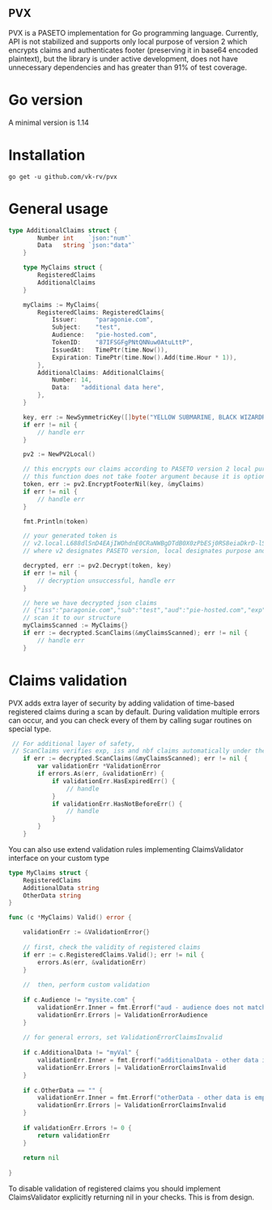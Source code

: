 ## PVX

PVX is a PASETO implementation for Go programming language.
Currently, API is not stabilized and supports only local purpose of version 2 which
encrypts claims and authenticates footer (preserving it in base64 encoded plaintext), but the library is under active development, does not have unnecessary dependencies and has greater than 91% of test coverage.

# Go version
A minimal version is 1.14

# Installation 
```
go get -u github.com/vk-rv/pvx
```

# General usage
```go
type AdditionalClaims struct {
		Number int    `json:"num"`
		Data   string `json:"data"`
	}

	type MyClaims struct {
		RegisteredClaims
		AdditionalClaims
	}

	myClaims := MyClaims{
		RegisteredClaims: RegisteredClaims{
			Issuer:     "paragonie.com",
			Subject:    "test",
			Audience:   "pie-hosted.com",
			TokenID:    "87IFSGFgPNtQNNuw0AtuLttP",
			IssuedAt:   TimePtr(time.Now()),
			Expiration: TimePtr(time.Now().Add(time.Hour * 1)),
		},
		AdditionalClaims: AdditionalClaims{
			Number: 14,
			Data:   "additional data here",
		},
	}

	key, err := NewSymmetricKey([]byte("YELLOW SUBMARINE, BLACK WIZARDRY")) // must be 32 bytes
	if err != nil {
		// handle err
	}

	pv2 := NewPV2Local()

	// this encrypts our claims according to PASETO version 2 local purpose algorithm
	// this function does not take footer argument because it is optional in PASETO
	token, err := pv2.EncryptFooterNil(key, &myClaims)
	if err != nil {
		// handle err
	}

	fmt.Println(token)

	// your generated token is
	// v2.local.L688dlSnD4EAjIWOhdnE0CRaNWBgDTdB0X0zPbESj0RS8eiaDkrD-lS2xaNMskbOK0rQyTtZCzkHEZB6sj7sGyjLUtI2TyCUFZim8LLK6TIRRN-yzgc6MQYYWtHPCrHgMnhX50yqhpvH0zA2zgwsLOfYpUrT_YrIaOKZRNg7PC7wH9sSOp7Prz2lM8-Xq2Jdc6bO6i_JBROh0l_jhnAoeQZn6OGjnWGKW5BDmBPmxNL80s87YLNOLYU-2IG7Y0FflKeYOqwIWSlEJaCZbA63D39K7rDppec6IXC_uYeFWrCaqGidqImhSVrTcscxI62aHHj5ohxtk_I6lrZHQQ
	// where v2 designates PASETO version, local designates purpose and the last part is base64-encoded ciphertext among with nonce, so that nobody can't decrypt it without your key

	decrypted, err := pv2.Decrypt(token, key)
	if err != nil {
		// decryption unsuccessful, handle err
	}

	// here we have decrypted json claims
	// {"iss":"paragonie.com","sub":"test","aud":"pie-hosted.com","exp":"2021-01-12T18:35:17.73122+03:00","iat":"2021-01-12T17:35:17.73122+03:00","jti":"87IFSGFgPNtQNNuw0AtuLttP","num":14,"data":"additional data here"}
	// scan it to our structure
	myClaimsScanned := MyClaims{}
	if err := decrypted.ScanClaims(&myClaimsScanned); err != nil {
		// handle err
	}
```

# Claims validation 
PVX adds extra layer of security by adding validation of time-based registered claims during a scan by default.
During validation multiple errors can occur, and you can check every of them by calling sugar routines on special type.
```go
 // For additional layer of safety, 
 // ScanClaims verifies exp, iss and nbf claims automatically under the hood and you can check whether validation error occurred or not
	if err := decrypted.ScanClaims(&myClaimsScanned); err != nil {
		var validationErr *ValidationError
		if errors.As(err, &validationErr) {
			if validationErr.HasExpiredErr() {
				// handle 
			}
			if validationErr.HasNotBeforeErr() {
				// handle 
			}
		}
	}
```

You can also use extend validation rules implementing ClaimsValidator interface on your custom type
```go
type MyClaims struct {
	RegisteredClaims
	AdditionalData string
	OtherData string 
} 

func (c *MyClaims) Valid() error {

	validationErr := &ValidationError{}
	
	// first, check the validity of registered claims
	if err := c.RegisteredClaims.Valid(); err != nil {
		errors.As(err, &validationErr)
	}
	
	//  then, perform custom validation
	
	if c.Audience != "mysite.com" {
		validationErr.Inner = fmt.Errorf("aud - audience does not match: %w", validationErr.Inner)
		validationErr.Errors |= ValidationErrorAudience
	}
	
	// for general errors, set ValidationErrorClaimsInvalid
	
	if c.AdditionalData != "myVal" {
		validationErr.Inner = fmt.Errorf("additionalData - other data is empty: %w", validationErr.Inner)
		validationErr.Errors |= ValidationErrorClaimsInvalid
	}
	
	if c.OtherData == "" {
		validationErr.Inner = fmt.Errorf("otherData - other data is empty: %w", validationErr.Inner)
		validationErr.Errors |= ValidationErrorClaimsInvalid
	}
	
	if validationErr.Errors != 0 {
		return validationErr
	}
	
	return nil 
	
}

```

To disable validation of registered claims you should implement ClaimsValidator explicitly returning nil in your checks.
This is from design. 